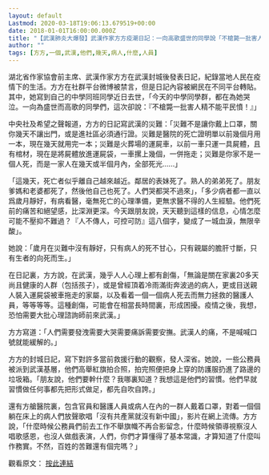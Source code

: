 ```yaml
---
layout: default
Lastmod: 2020-03-18T19:06:13.679519+00:00
date: 2018-01-01T16:00:00.000Z
title: "【武漢肺炎大爆發】武漢作家方方疫潮日記：一向高歌盛世的同學說「不槍斃一批害人精不能平民憤」"
author: ""
tags: [方方,一個,武漢,他們,幾天,病人,什麼,人員]
---
```


湖北省作家協會前主席、武漢作家方方在武漢封城後發表日記，紀錄當地人民在疫情下的生活。方方在社群平台微博被禁言，但是日記內容被網民在不同平台轉貼。其中，她寫到自己的中學同班同學近日去世，「今天的中學同學群，都在為她哭泣。一向為盛世而高歌的同學們，這次卻說：『不槍斃一批害人精不能平民憤！』」

中央社及希望之聲報道，方方的日記寫武漢的災難：「災難不是讓你戴上口罩，關你幾天不讓出門，或是進社區必須通行證。災難是醫院的死亡證明單以前幾個月用一本，現在幾天就用完一本；災難是火葬場的運屍車，以前一車只運一具屍體，且有棺材，現在是將屍體放進運屍袋，一車摞上幾個，一併拖走；災難是你家不是一個人死，而是一家人在幾天或半個月內，全部死光…...」

「這幾天，死亡者似乎離自己越來越近。鄰居的表妹死了。熟人的弟弟死了。朋友爹媽和老婆都死了，然後他自己也死了。人們哭都哭不過來」，「多少病者都一直以爲歲月靜好，有病看醫，毫無死亡的心理準備，更無求醫不得的人生經驗。他們死前的痛苦和絕望感，比深淵更深。今天跟朋友說，天天聽到這樣的信息，心情怎麼可能不壓抑不難過？『人不傳人，可控可防』這八個字，變成了一城血淚，無限辛酸」。

她說：「歲月在災難中沒有靜好，只有病人的死不甘心，只有親屬的膽肝寸斷，只有生者的向死而生。」

在日記裏，方方說，在武漢，幾乎人人心理上都有創傷，「無論是關在家裏20多天尚且健康的人群（包括孩子），或是曾經頂着冷雨滿街奔波過的病人，更或目送親人裝入運屍袋被車拖走的家屬，以及看着一個一個病人死去而無力拯救的醫護人員，等等等等。這種創傷，可能會在相當長時間裏，形成困擾。疫情之後，我想，恐怕需要大批心理諮詢師前來武漢。」

方方寫道：「人們需要發洩需要大哭需要痛訴需要安撫。武漢人的痛，不是喊喊口號就能緩解的。」

方方的封城日記，寫下對許多當前救援行動的觀察，發人深省。她說，一些公務員被派到武漢基層，他們高舉紅旗拍合照，拍完照便把身上穿的防護服扔進了路邊的垃圾箱。「朋友說，他們要幹什麼？我哪裏知道？我想這是他們的習慣。他們早就習慣做任何事都先把形式做足，都先自吹自誇。」

還有方艙醫院裏，包含官員和醫護人員或病人在內的一群人戴着口罩，對着一個個躺在床上的病人們放聲歌唱「沒有共產黨就沒有新中國」，影片在網上流傳。方方說，「什麼時候公務員們前去工作不舉旗幟不再合影留念，什麼時候領導視察沒人唱歌感恩，也沒人做戲表演，人們，你們才算懂得了基本常識，才算知道了什麼叫作務實。不然，百姓的苦難還有個完嗎？」

觀看原文： [按此連結](https://www.hkcnews.com/article/27024/武漢肺炎-方方-27024/【武漢肺炎大爆發】武漢作家方方疫潮日記：一向高歌盛世的同學說「不槍斃一批害人精不能平民憤」)

